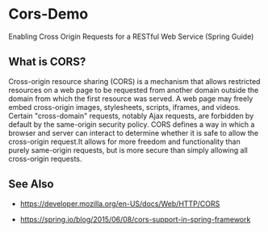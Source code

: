 # Cors-Demo
Enabling Cross Origin Requests for a RESTful Web Service (Spring Guide)

## What is CORS?
Cross-origin resource sharing (CORS) is a mechanism that allows restricted resources on a web page to be requested from another domain outside the domain from which the first resource was served.
A web page may freely embed cross-origin images, stylesheets, scripts, iframes, and videos. Certain "cross-domain" requests, notably Ajax requests, are forbidden by default by the same-origin security policy. CORS defines a way in which a browser and server can interact to determine whether it is safe to allow the cross-origin request.It allows for more freedom and functionality than purely same-origin requests, but is more secure than simply allowing all cross-origin requests. 

## See Also
- https://developer.mozilla.org/en-US/docs/Web/HTTP/CORS

- https://spring.io/blog/2015/06/08/cors-support-in-spring-framework
